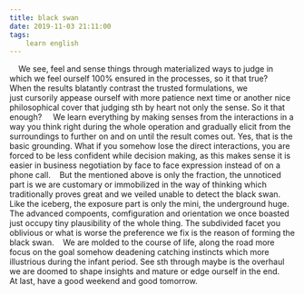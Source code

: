 ```yaml
---
title: black swan
date: 2019-11-03 21:11:00
tags:
    learn english
---
```

    We see, feel and sense things through materialized ways to judge in which we feel ourself 100% ensured in the processes, so it that true?    When the results blatantly contrast the trusted formulations, we just cursorily appease ourself with more patience next time or another nice philosophical cover that judging sth by heart not only the sense. So it that enough?     We learn everything by making senses from the interactions in a way you think right during the whole operation and gradually elicit from the surroundings to further on and on until the result comes out. Yes, that is the basic grounding. What if you somehow lose the direct interactions, you are forced to be less confident while decision making, as this makes sense it is easier in business negotiation by face to face expression instead of on a phone call.    But the mentioned above is only the fraction, the unnoticed part is we are customary or immobilized in the way of thinking which traditionally proves great and we veiled unable to detect the black swan. Like the iceberg, the exposure part is only the mini, the underground huge. The advanced compoents, comfiguration and orientation we once boasted just occupy tiny plausibility of the whole thing. The subdivided facet you oblivious or what is worse the preference we fix is the reason of forming the black swan.    We are molded to the course of life, along the road more focus on the goal somehow deadening catching instincts which more illustrious during the infant period. See sth through maybe is the overhaul we are doomed to shape insights and mature or edge ourself in the end.    At last, have a good weekend and good tomorrow.